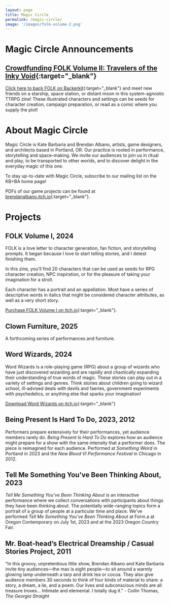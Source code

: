 ```yaml
---
layout: page
title: Magic Circle
permalink: /magic-circle/
image: '/images/folk-volume-2.png'
---
```


# Magic Circle Announcements

## [Crowdfunding FOLK Volume II: Travelers of the Inky Void](https://www.backerkit.com/c/projects/kb-ba/folk-volume-ii?ref=kbba){:target="_blank"}

[Click here to back FOLK on Backerkit](https://www.backerkit.com/c/projects/kb-ba/folk-volume-ii?ref=kbba){:target="_blank"} and meet new friends on a starship, space station, or distant moon in this system-agnostic TTRPG zine! These illustrated characters and settings can be seeds for character creation, campaign preparation, or read as a comic where you supply the plot!

# About Magic Circle

Magic Circle is Kate Barbaria and Brendan Albano, artists, game designers, and architects based in Portland, OR. Our practice is rooted in performance, storytelling and space-making. We invite our audiences to join us in ritual and play, to be transported to other worlds, and to discover delight in the everyday magic of this one.

To stay up-to-date with Magic Circle, subscribe to our mailing list on the KB+BA home page!

PDFs of our game projects can be found at
[brendanalbano.itch.io](https://brendanalbano.itch.io/){:target="_blank"}.

# Projects

## FOLK Volume I, 2024

FOLK is a love letter to character generation, fan fiction, and storytelling prompts. It began because I love to start telling stories, and I detest finishing them.

In this zine, you’ll find 20 characters that can be used as seeds for RPG character creation, NPC inspiration, or for the pleasure of taking your imagination for a stroll. 

Each character has a portrait and an appellation. Most have a series of descriptive words in italics that might be considered character attributes, as well as a very short story. 

[Purchase FOLK Volume I on itch.io](https://brendanalbano.itch.io/folk){:target="_blank"}.

## Clown Furniture, 2025

A forthcoming series of performances and furniture.

## Word Wizards, 2024

Word Wizards is a role-playing game (RPG) about a group of wizards who have just discovered wizarding and are rapidly and chaotically expanding their understanding of true words of magic. These stories can play out in a variety of settings and genres. Think stories about children going to wizard school, ill-advised deals with devils and faeries, government experiments with psychedelics, or anything else that sparks your imagination!

[Download Word Wizards on itch.io](https://brendanalbano.itch.io/word-wizards){:target="_blank"}

## Being Present Is Hard To Do, 2023, 2012

Performers prepare extensively for their performances, yet audience members rarely do. *Being Present Is Hard To Do* explores how an audience might prepare for a show with the same intensity that a performer does. The piece is reimagined for each audience. Performed at *Something Weird* in Portland in 2023 and the *New Blood VI Performance Festival* in Chicago in 2012.

## Tell Me Something You've Been Thinking About, 2023

*Tell Me Something You’ve Been Thinking About* is an interactive performance where we collect conversations with participants about things they have been thinking about. The potentially wide-ranging topics form a portrait of a group of people at a particular time and place. We've performed *Tell Me Something You’ve Been Thinking About* at Form.a at Oregon Contemporary on July 1st, 2023 and at the 2023 Oregon Country Fair.

## Mr. Boat-head’s Electrical Dreamship / Casual Stories Project, 2011

"In this groovy, unpretentious little show, Brendan Albano and Kate Barbaria invite tiny audiences—the max is eight people—to sit around a warmly glowing lamp underneath a tarp and drink tea or cocoa. They also give audience members 30 seconds to think of four kinds of material to share: a story, a dream, a lie, and a poem. Our lives and subconscious minds are all treasure troves... Intimate and elemental. I totally dug it." - Collin Thomas, *The Georgia Straight*
